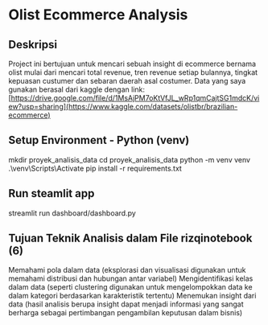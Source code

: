 # Olist Ecommerce Analysis

## Deskripsi
Project ini bertujuan untuk mencari sebuah insight di ecommerce bernama olist mulai dari mencari total revenue, tren revenue setiap bulannya, tingkat kepuasan custumer dan sebaran daerah asal costumer. Data yang saya gunakan berasal dari kaggle dengan link: [https://drive.google.com/file/d/1MsAjPM7oKtVfJL_wRp1qmCajtSG1mdcK/view?usp=sharing](https://www.kaggle.com/datasets/olistbr/brazilian-ecommerce)

## Setup Environment - Python (venv)
mkdir proyek_analisis_data
cd proyek_analisis_data
python -m venv venv
.\venv\Scripts\Activate
pip install -r requirements.txt

## Run steamlit app
streamlit run dashboard/dashboard.py

## Tujuan Teknik Analisis dalam File rizqinotebook (6)
Memahami pola dalam data (eksplorasi dan visualisasi digunakan untuk memahami distribusi dan hubungan antar variabel)
Mengidentifikasi kelas dalam data (seperti clustering digunakan untuk mengelompokkan data ke dalam kategori berdasarkan karakteristik tertentu)
Menemukan insight dari data (hasil analisis berupa insight dapat menjadi informasi yang sangat berharga sebagai pertimbangan pengambilan keputusan dalam bisnis)
